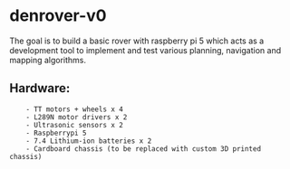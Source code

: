 # denrover-v0

The goal is to build a basic rover with raspberry pi 5 which acts as a development tool to implement and test various planning, navigation and mapping algorithms. 

## Hardware:
        - TT motors + wheels x 4 
        - L289N motor drivers x 2
        - Ultrasonic sensors x 2
        - Raspberrypi 5 
        - 7.4 Lithium-ion batteries x 2
        - Cardboard chassis (to be replaced with custom 3D printed chassis)
        
